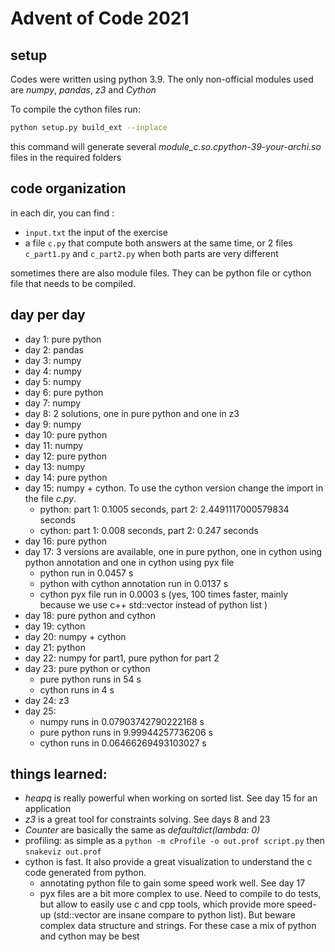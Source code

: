 # Advent of Code 2021

## setup
Codes were written using python 3.9. The only non-official modules used are *numpy*, *pandas*, *z3* and *Cython*

To compile the cython files run:
```sh
python setup.py build_ext --inplace
```

this command will generate several *module_c.so.cpython-39-your-archi.so* files in the required folders


## code organization

in each dir, you can find :
* `input.txt` the input of the exercise
* a file `c.py` that compute both answers at the same time, or 2 files `c_part1.py` and `c_part2.py` when both parts are very different

sometimes there are also module files. They can be python file or cython file that needs to be compiled.

## day per day
* day 1: pure python
* day 2: pandas
* day 3: numpy
* day 4: numpy
* day 5: numpy
* day 6: pure python
* day 7: numpy
* day 8: 2 solutions, one in pure python and one in z3
* day 9: numpy
* day 10: pure python
* day 11: numpy
* day 12: pure python
* day 13: numpy
* day 14: pure python
* day 15: numpy + cython. To use the cython version change the import in the file *c.py*.
  * python: part 1: 0.1005 seconds, part 2: 2.4491117000579834 seconds
  * cython: part 1: 0.008 seconds, part 2: 0.247 seconds
* day 16: pure python
* day 17: 3 versions are available, one in pure python, one in cython using python annotation and one in cython using pyx file
  * python run in 0.0457 s
  * python with cython annotation run in 0.0137 s
  * cython pyx file run in 0.0003 s (yes, 100 times faster, mainly because we use c++ std::vector instead of python list )
* day 18: pure python and cython
* day 19: cython
* day 20: numpy + cython
* day 21: python
* day 22: numpy for part1, pure python for part 2
* day 23: pure python or cython
  * pure python runs in 54 s
  * cython runs in 4 s
* day 24: z3
* day 25:
  * numpy runs in 0.07903742790222168 s
  * pure python runs in 9.99944257736206 s
  * cython runs in 0.06466269493103027 s


## things learned:
* *heapq* is really powerful when working on sorted list. See day 15 for an application
* *z3* is a great tool for constraints solving. See days 8 and 23
* *Counter* are basically the same as  *defaultdict(lambda: 0)*
* profiling: as simple as a `python -m cProfile -o out.prof script.py` then `snakeviz out.prof`
* cython is fast. It also provide a great visualization to understand the c code generated from python.
  * annotating python file to gain some speed work well. See day 17
  * pyx files are a bit more complex to use. Need to compile to do tests, but allow to easily use c and cpp tools, which provide more speed-up (std::vector are insane compare to python list). But beware complex data structure and strings. For these case a mix of python and cython may be best
